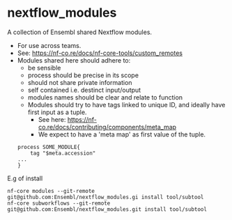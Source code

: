 # nextflow_modules

A collection of Ensembl shared Nextflow modules. 
- For use across teams.
- See: https://nf-co.re/docs/nf-core-tools/custom_remotes
- Modules shared here should adhere to:
	- be sensible 
	- process should be precise in its scope 
	- should not share private information
	- self contained i.e. destinct input/output
	- modules names should be clear and relate to function
	- Modules should try to have tags linked to unique ID, and ideally have first input as a tuple. 
		- See here: https://nf-co.re/docs/contributing/components/meta_map
		- We expect to have a 'meta map' as first value of the tuple.
	```
	process SOME_MODULE{
		tag "$meta.accession"
	...
	}
	```


E.g of install
```
nf-core modules --git-remote git@github.com:Ensembl/nextflow_modules.gi install tool/subtool
nf-core subworkflows --git-remote git@github.com:Ensembl/nextflow_modules.git install tool/subtool
```
